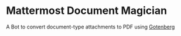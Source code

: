 # Mattermost Document Magician

A Bot to convert document-type attachments to PDF using [Gotenberg](https://github.com/thecodingmachine/gotenberg)
